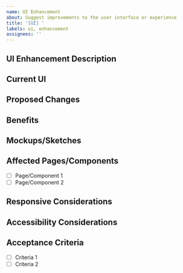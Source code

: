 ```yaml
---
name: UI Enhancement
about: Suggest improvements to the user interface or experience
title: '[UI] '
labels: ui, enhancement
assignees: ''
---
```


## UI Enhancement Description
<!-- Describe the UI enhancement you're proposing -->

## Current UI
<!-- Describe the current UI and its limitations -->

## Proposed Changes
<!-- Describe how the UI should be changed -->

## Benefits
<!-- How will this enhance the user experience? -->

## Mockups/Sketches
<!-- If you have mockups, sketches, or reference designs, include them here -->

## Affected Pages/Components
<!-- Which pages or components will be affected by this change? -->
- [ ] Page/Component 1
- [ ] Page/Component 2

## Responsive Considerations
<!-- Any specific considerations for different screen sizes? -->

## Accessibility Considerations
<!-- How does this change maintain or improve accessibility? -->

## Acceptance Criteria
<!-- Requirements that must be met for this enhancement to be complete -->
- [ ] Criteria 1
- [ ] Criteria 2